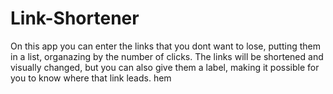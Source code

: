 # Link-Shortener

On this app you can enter the links that you dont want to lose, putting them in a list, organazing by the number of clicks.
The links will be shortened and visually changed, but you can also give them a label, making it possible for you to know where that link leads.
hem 
